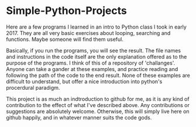# Simple-Python-Projects
  Here are a few programs I learned in an intro to Python class I took in early 2017. They are all very basic exercises about looping, searching and functions. Maybe someone will find them useful.

  Basically, if you run the programs, you will see the result. The file names and instructions in the code itself
are the only explanation offered as to the purpose of the programs. I think of this of a repository of 'challanges'.
Anyone can take a gander at these examples, and practice reading and following the path of the code to the end result.
None of these examples are difficult to understand, but offer a nice introduction into python's procerdural paradigm.

  This project is as much an indtroduction to github for me, as it is any kind of contribution to the effect of what
I've described above. Any contributions or suggestions are absolutely welcome. Otherwise, this will simply live here
on github happily, and in whatever manner suits the code gods.
